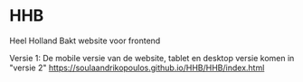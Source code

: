 # HHB
Heel Holland Bakt website voor frontend

Versie 1:
De mobile versie van de website, tablet en desktop versie komen in "versie 2"
https://soulaandrikopoulos.github.io/HHB/HHB/index.html

